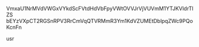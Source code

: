 VmxaU1NrMVdVWGxVYkdScFVtdHdVbFpyVWtOVVJrVjVUVmM1YTJKVldrTlZS
bEYzVXpCT2RGSnRPV3RrCmVqQTVRMmR3Ym1KdVZUMEtDblpqZWc9PQoKcnFn

usr
